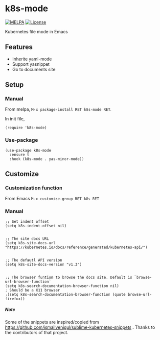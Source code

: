 # k8s-mode

[![MELPA](http://melpa.org/packages/k8s-mode-badge.svg)](http://melpa.org/#/k8s-mode)
[![License](http://img.shields.io/:license-gpl3-blue.svg)](http://www.gnu.org/licenses/gpl-3.0.html)

Kubernetes file mode in Emacs

## Features

- Inherite yaml-mode
- Support yasnippet
- Go to documents site

## Setup

### Manual

From melpa, `M-x package-install RET k8s-mode RET`.

In init file,

``` emacs-lisp
(require 'k8s-mode)
```
### Use-package

``` emacs-lisp
(use-package k8s-mode
  :ensure t
  :hook (k8s-mode . yas-minor-mode))
```

## Customize

### Customization function
From Emacs `M-x customize-group RET k8s RET`

### Manual
```
;; Set indent offset
(setq k8s-indent-offset nil)
```

```

;; The site docs URL
(setq k8s-site-docs-url "https://kubernetes.io/docs/reference/generated/kubernetes-api/")
```
```

;; The defautl API version
(setq k8s-site-docs-version "v1.3")
```
```

;; The browser funtion to browse the docs site. Default is `browse-url-browser-function`
(setq k8s-search-documentation-browser-function nil)
; Should be a X11 browser
;(setq k8s-search-documentation-browser-function (quote browse-url-firefox))

```

##### Note

Some of the snippets are inspired/copied from https://github.com/ismailyenigul/sublime-kubernetes-snippets . Thanks to the contributors of that project.
